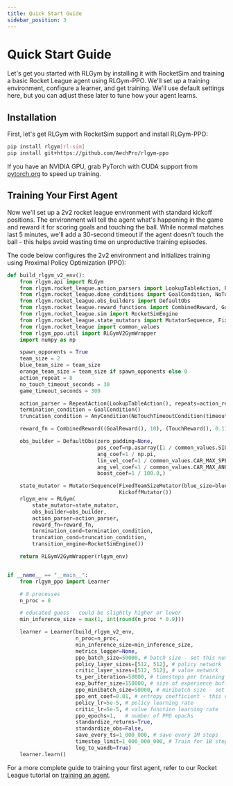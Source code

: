 ```yaml
---
title: Quick Start Guide
sidebar_position: 3
---
```


# Quick Start Guide

Let's get you started with RLGym by installing it with RocketSim and training a basic Rocket League agent using RLGym-PPO. We'll set up a training environment, configure a learner, and get training. We'll use default settings here, but you can adjust these later to tune how your agent learns.

## Installation

First, let's get RLGym with RocketSim support and install RLGym-PPO:

```bash
pip install rlgym[rl-sim]
pip install git+https://github.com/AechPro/rlgym-ppo
```

If you have an NVIDIA GPU, grab PyTorch with CUDA support from [pytorch.org](https://pytorch.org) to speed up training.

## Training Your First Agent

Now we'll set up a 2v2 rocket league environment with standard kickoff positions. The environment will tell the agent what's happening in the game and reward it for scoring goals and touching the ball. While normal matches last 5 minutes, we'll add a 30-second timeout if the agent doesn't touch the ball - this helps avoid wasting time on unproductive training episodes.

The code below configures the 2v2 environment and initializes training using Proximal Policy Optimization (PPO):

```python
def build_rlgym_v2_env():
    from rlgym.api import RLGym
    from rlgym.rocket_league.action_parsers import LookupTableAction, RepeatAction
    from rlgym.rocket_league.done_conditions import GoalCondition, NoTouchTimeoutCondition, TimeoutCondition, AnyCondition
    from rlgym.rocket_league.obs_builders import DefaultObs
    from rlgym.rocket_league.reward_functions import CombinedReward, GoalReward, TouchReward
    from rlgym.rocket_league.sim import RocketSimEngine
    from rlgym.rocket_league.state_mutators import MutatorSequence, FixedTeamSizeMutator, KickoffMutator
    from rlgym.rocket_league import common_values
    from rlgym_ppo.util import RLGymV2GymWrapper
    import numpy as np

    spawn_opponents = True
    team_size = 2
    blue_team_size = team_size
    orange_team_size = team_size if spawn_opponents else 0
    action_repeat = 8
    no_touch_timeout_seconds = 30
    game_timeout_seconds = 300

    action_parser = RepeatAction(LookupTableAction(), repeats=action_repeat)
    termination_condition = GoalCondition()
    truncation_condition = AnyCondition(NoTouchTimeoutCondition(timeout_seconds=no_touch_timeout_seconds), TimeoutCondition(timeout_seconds=game_timeout_seconds))

    reward_fn = CombinedReward((GoalReward(), 10), (TouchReward(), 0.1))

    obs_builder = DefaultObs(zero_padding=None,
                             pos_coef=np.asarray([1 / common_values.SIDE_WALL_X, 1 / common_values.BACK_NET_Y, 1 / common_values.CEILING_Z]),
                             ang_coef=1 / np.pi,
                             lin_vel_coef=1 / common_values.CAR_MAX_SPEED,
                             ang_vel_coef=1 / common_values.CAR_MAX_ANG_VEL,
                             boost_coef=1 / 100.0,)

    state_mutator = MutatorSequence(FixedTeamSizeMutator(blue_size=blue_team_size, orange_size=orange_team_size),
                                    KickoffMutator())
    rlgym_env = RLGym(
        state_mutator=state_mutator,
        obs_builder=obs_builder,
        action_parser=action_parser,
        reward_fn=reward_fn,
        termination_cond=termination_condition,
        truncation_cond=truncation_condition,
        transition_engine=RocketSimEngine())

    return RLGymV2GymWrapper(rlgym_env)


if __name__ == "__main__":
    from rlgym_ppo import Learner

    # 8 processes
    n_proc = 8

    # educated guess - could be slightly higher or lower
    min_inference_size = max(1, int(round(n_proc * 0.9)))

    learner = Learner(build_rlgym_v2_env,
                      n_proc=n_proc,
                      min_inference_size=min_inference_size,
                      metrics_logger=None,
                      ppo_batch_size=50000, # batch size - set this number to as large as your GPU can handle
                      policy_layer_sizes=[512, 512], # policy network
                      critic_layer_sizes=[512, 512], # value network
                      ts_per_iteration=50000, # timesteps per training iteration - set this equal to the batch size
                      exp_buffer_size=150000, # size of experience buffer - keep this 2 - 3x the batch size
                      ppo_minibatch_size=50000, # minibatch size - set this less than or equal to the batch size
                      ppo_ent_coef=0.01, # entropy coefficient - this determines the impact of exploration on the policy
                      policy_lr=5e-5, # policy learning rate
                      critic_lr=5e-5, # value function learning rate
                      ppo_epochs=1,   # number of PPO epochs
                      standardize_returns=True,
                      standardize_obs=False,
                      save_every_ts=1_000_000, # save every 1M steps
                      timestep_limit=1_000_000_000, # Train for 1B steps
                      log_to_wandb=True)
    learner.learn()
```

For a more complete guide to training your first agent, refer to our Rocket League tutorial on [training an agent](../Rocket%20League/training_an_agent).

